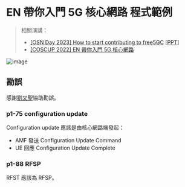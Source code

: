 # EN 帶你入門 5G 核心網路 程式範例

> 相關演講：
> - [[OSN Day 2023] How to start contributing to free5GC](https://youtu.be/OQEMNJ-7rJs?si=XF6cHCRcIz3aJ7RX) [[PPT](https://github.com/ENSREG/5g-book-example/blob/main/yi%20chen.pptx)]
> - [[COSCUP 2022] EN 帶你入門 5G 核心網路](https://www.youtube.com/watch?v=plFFX_geCZs)

![image](https://github.com/ENSREG/5g-book-example/assets/42661015/2daaa1dd-b6ce-4749-bffd-020c18e9c116)


## 勘誤

感謝[劉又聖](https://www.linkedin.com/in/yu-sheng-liu-41a45a24a/)協助勘誤。

### p1-75 configuration update

Configuration update 應該是由核心網路端發起：
- AMF 發送 Configuration Update Command
- UE 回應 Configuration Update Complete

### p1-88 RFSP

RFST 應該為 RFSP。
